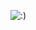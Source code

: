 ![:)](https://user-images.githubusercontent.com/96690322/151380285-df8a4caf-87db-4d04-93dd-3ca6ca7c0cda.gif)
<!---
Coding-Storm/Coding-Storm is a ✨ special ✨ repository because its `README.md` (this file) appears on your GitHub profile.
You can click the Preview link to take a look at your changes.
--->
